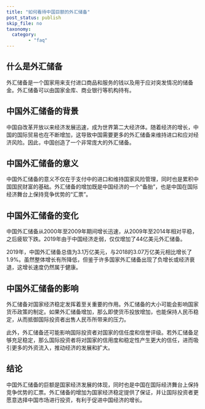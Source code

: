 ```yaml
---
title: "如何看待中国巨额的外汇储备"
post_status: publish
skip_file: no
taxonomy:
  category:
        - "faq"
---
```


## 什么是外汇储备

外汇储备是一个国家用来支付进口商品和服务的钱以及用于应对突发情况的储备金。外汇储备可以由国家金库、商业银行等机构持有。

## 中国外汇储备的背景

中国自改革开放以来经济发展迅速，成为世界第二大经济体。随着经济的增长，中国的国际贸易也在不断增加，这导致中国需要更多的外汇储备来维持进口和应对经济风险。因此，中国创造了一个非常庞大的外汇储备。

## 中国外汇储备的意义

中国外汇储备的意义不仅在于支付中的进口和维持国家风险管理，同时也是累积中国国民财富的基础。外汇储备的增加既是中国经济的一个“备胎”，也是中国在国际经济舞台上保持竞争优势的“汇票”。

## 中国外汇储备的变化

中国外汇储备从2000年至2009年期间增长迅速，从2009年至2014年相对平稳，之后疲软下跌。2019年由于中国经济走弱，仅仅增加了44亿美元外汇储备。

2019年，中国外汇储备总值为3.1万亿美元，与2018的3.07万亿美元相比增长了1.9%。虽然整体增长有所降低，但鉴于许多国家外汇储备出现了负增长或经济衰退，这增长速度仍然属于健康。

## 中国外汇储备的影响

外汇储备对国家经济稳定发挥着至关重要的作用。外汇储备的大小可能会影响国家货币政策的制定。如果外汇储备增加，那么即使货币投放增加，也能保持人民币稳定，从而抵御国际投资者出售人民币所带来的压力。

此外，外汇储备还可能影响国际投资者对国家的信任度和信誉评级。若外汇储备足够充足稳定，那么国际投资者将对国家的信用度和稳定性产生更大的信任，进而吸引更多的外资流入，推动经济的发展和扩大。

## 结论

中国外汇储备的巨额是国家经济发展的体现，同时也是中国在国际经济舞台上保持竞争优势的汇票。外汇储备的增加为国家经济稳定提供了保证，并让国际投资者更愿意选择中国市场进行投资，有利于促进中国经济的增长。
